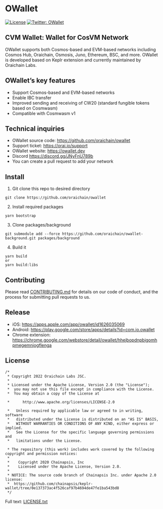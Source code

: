 # OWallet

[![License](https://img.shields.io/badge/License-Apache%202.0-blue.svg)](https://github.com/oraichain/owallet/blob/master/LICENSE.txt)
[![Twitter: OWallet](https://img.shields.io/twitter/follow/oraichain.svg?style=social)](https://twitter.com/oraichain)

## CVM Wallet: Wallet for CosVM Network
OWallet supports both Cosmos-based and EVM-based networks including Cosmos Hub, Oraichain, Osmosis, Juno, Ethereum, BSC, and more.
OWallet is developed based on Keplr extension and currently maintained by Oraichain Labs.

## OWallet’s key features
- Support Cosmos-based and EVM-based networks
- Enable IBC transfer
- Improved sending and receiving of CW20 (standard fungible tokens based on Cosmwasm)
- Compatible with Cosmwasm v1

## Technical inquiries
- OWallet source code: https://github.com/oraichain/owallet
- Support ticket: https://orai.io/support
- OWallet website: https://owallet.dev
- Discord https://discord.gg/JNyFnU789b
- You can create a pull request to add your network

## Install
1. Git clone this repo to desired directory

```shell
git clone https://github.com/oraichain/owallet
```

2. Install required packages

```shell
yarn bootstrap
```

3. Clone packages/background

```shell
git submodule add --force https://github.com/oraichain/owallet-background.git packages/background
```

4. Build it

```shell
yarn build 
or
yarn build:libs
```

## Contributing
Please read [CONTRIBUTING.md](CONTRIBUTING.md) for details on our code of conduct, and the process for submitting pull requests to us.

## Release
- iOS: https://apps.apple.com/app/owallet/id1626035069
- Android: https://play.google.com/store/apps/details?id=com.io.owallet 
- Chrome extension: https://chrome.google.com/webstore/detail/owallet/hhejbopdnpbjgomhpmegemnjogflenga

## License
```shell
/*
 * Copyright 2022 Oraichain Labs JSC.
 *
 * Licensed under the Apache License, Version 2.0 (the "License");
 *  you may not use this file except in compliance with the License.
 *  You may obtain a copy of the License at

 *      http://www.apache.org/licenses/LICENSE-2.0

 *   Unless required by applicable law or agreed to in writing, software
 *   distributed under the License is distributed on an "AS IS" BASIS,
 *   WITHOUT WARRANTIES OR CONDITIONS OF ANY KIND, either express or implied.
 *   See the License for the specific language governing permissions and
 *   limitations under the License.
 
 * The repository (this work) includes work covered by the following copyright and permission notices:
 *
 *    Copyright 2020 Chainapsis, Inc
 *    Licensed under the Apache License, Version 2.0.
 * 
 * NOTICE: The source code branch of Chainapsis Inc. under Apache 2.0 license:
 *  https://github.com/chainapsis/keplr-wallet/tree/0e137373ac4f526caf97b4694de47fe1ba543bd8
 */
```
Full text: [LICENSE.txt](LICENSE.txt)